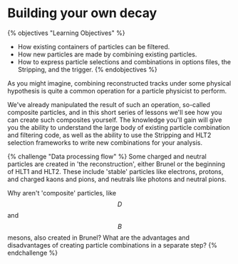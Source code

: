 # Building your own decay

{% objectives "Learning Objectives" %}
* How existing containers of particles can be filtered.
* How new particles are made by combining existing particles.
* How to express particle selections and combinations in options files, the 
  Stripping, and the trigger.
{% endobjectives %}

As you might imagine, combining reconstructed tracks under some physical 
hypothesis is quite a common operation for a particle physicist to perform.

We've already manipulated the result of such an operation, so-called composite 
particles, and in this short series of lessons we'll see how you can create 
such composites yourself.
The knowledge you'll gain will give you the ability to understand the large 
body of existing particle combination and filtering code, as well as the 
ability to use the Stripping and HLT2 selection frameworks to write new 
combinations for your analysis.

{% challenge "Data processing flow" %}
Some charged and neutral particles are created in 'the reconstruction', either 
Brunel or the beginning of HLT1 and HLT2.
These include 'stable' particles like electrons, protons, and charged kaons and 
pions, and neutrals like photons and neutral pions.

Why aren't 'composite' particles, like $$D$$ and $$B$$ mesons, also created in 
Brunel? What are the advantages and disadvantages of creating particle 
combinations in a separate step?
{% endchallenge %}
